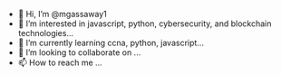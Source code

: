 - 👋 Hi, I’m @mgassaway1
- 👀 I’m interested in javascript, python, cybersecurity, and blockchain technologies...
- 🌱 I’m currently learning ccna, python, javascript...
- 💞️ I’m looking to collaborate on ...
- 📫 How to reach me ...

<!---
mgassaway1/mgassaway1 is a ✨ special ✨ repository because its `README.md` (this file) appears on your GitHub profile.
You can click the Preview link to take a look at your changes.
--->
